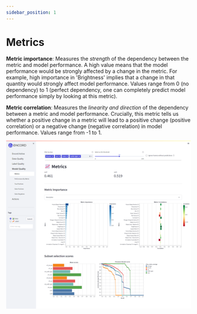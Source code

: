 ```yaml
---
sidebar_position: 1
---
```


# Metrics 

**Metric importance**: Measures the *strength* of the dependency between the metric and model 
                    performance. A high value means that the model performance would be strongly affected by 
                    a change in the metric. For example, high importance in 'Brightness' implies that a change
                    in that quantity would strongly affect model performance. Values range from 0 (no dependency) 
                    to 1 (perfect dependency, one can completely predict model performance simply by looking 
                    at this metric).

**Metric correlation**: Measures the *linearity 
                    and direction* of the dependency between a metric and model performance. 
                    Crucially, this metric tells us whether a positive change in a metric 
                    will lead to a positive change (positive correlation) or a negative change (negative correlation)
                    in model performance. Values range from -1 to 1.

![export_encord.png](../../images/Metrics-page.png)